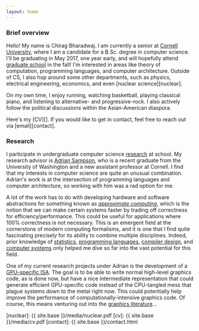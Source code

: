 ```yaml
---
layout: home
---
```


<div id="text" class="well well-md" markdown="1">

### Brief overview

Hello! My name is Chirag Bharadwaj. I am currently a senior at [Cornell
University][cornell-cs], where I am a candidate for a B.Sc. degree in computer
science. I'll be graduating in May 2017, one year early, and will hopefully attend
[graduate school][grad] in the fall! I'm interested in areas like theory of
computation, programming languages, and computer architecture. Outside of CS, I
also hop around some other departments, such as physics, electrical engineering,
economics, and even [nuclear science][nuclear].

On my own time, I enjoy running, watching basketball, playing classical piano,
and listening to alternative- and progressive-rock. I also actively follow the
political discussions within the Asian-American diaspora.

Here's my [CV][]. If you would like to get in contact, feel free to reach out via
[email][contact].

</div>

<div id="text" class="well well-md" markdown="1">

### Research
I participate in undergraduate computer science [research][] at school. My
research advisor is [Adrian Sampson][adrian], who is a recent graduate from the
University of Washington and a new assistant professor at Cornell. I find that
my interests in computer science are quite an unusual combination. Adrian's work
is at the intersection of programming languages and computer architecture, so
working with him was a rad option for me.

A lot of the work has to do with developing hardware and software abstractions
for something known as *[approximate computing][dissertation]*, which is the
notion that we can make certain systems faster by trading off correctness for
efficiency/performance. This could be useful for applications where 100%
correctness is not necessary. This is an emergent field at the cornerstone of
modern computing formalisms, and it is one that I find quite fascinating precisely
for its ability to combine multiple disciplines. Indeed, prior knowledge of
[statistics][], [programming languages][pl], [compiler design][compilers], and
[computer systems][systems] only helped me dive so far into the vast potential
for this field.

One of my current research projects under Adrian is the development of a
[GPU-specific ISA][gpu-research]. The goal is to be able to write normal high-level
graphics code, as is done now, but have a nice intermediate representation that
could generate efficient GPU-specific code instead of the CPU-tangled mess that
plague systems down to the metal right now. This could potentially help improve
the performance of computationally-intensive graphics code. Of course, this means
venturing out into the [graphics literature][graphics]...

</div>

[cornell-cs]:   http://www.cs.cornell.edu
[grad]:         http://matt.might.net/articles/phd-school-in-pictures
[nuclear]:      {{ site.base }}/media/nuclear.pdf
[cv]:           {{ site.base }}/media/cv.pdf
[contact]:      {{ site.base }}/contact.html

[research]:     http://www.cs.cornell.edu/research/lang
[adrian]:       http://www.cs.cornell.edu/~asampson
[dissertation]: http://www.cs.cornell.edu/~asampson/media/dissertation.pdf
[statistics]:   http://www.cs.cornell.edu/~asampson/blog/statsmistakes.html
[pl]:           http://www.cs.cornell.edu/courses/cs6110/2016sp
[compilers]:    http://www.cs.cornell.edu/courses/cs4120/2016sp
[systems]:      http://www.cs.cornell.edu/courses/cs3410/2015sp
[gpu-research]: http://www.cs.cornell.edu/~asampson/blog/opengl.html
[graphics]:     http://jcgt.org